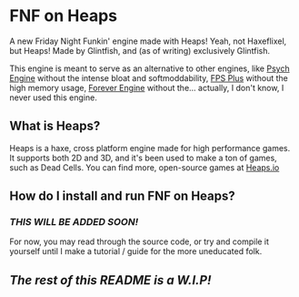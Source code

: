 # FNF on Heaps

A new Friday Night Funkin' engine made with Heaps! Yeah, not Haxeflixel, but Heaps!
Made by Glintfish, and (as of writing) exclusively Glintfish.

This engine is meant to serve as an alternative to other engines, like [Psych Engine](https://github.com/ShadowMario/FNF-PsychEngine) without the intense bloat and softmoddability, [FPS Plus](https://github.com/ThatRozebudDude/FPS-Plus-Public/tree/master) without the high memory usage, [Forever Engine](https://github.com/silvashp/Forever-Engine-Legacy) without the... actually, I don't know, I never used this engine.

## What is Heaps?

Heaps is a haxe, cross platform engine made for high performance games. It supports both 2D and 3D, and it's been used to make a ton of games, such as Dead Cells. You can find more, open-source games at [Heaps.io](https://heaps.io/documentation/full-game-samples.html)

## How do I install and run FNF on Heaps?
### ***THIS WILL BE ADDED SOON!***
For now, you may read through the source code, or try and compile it yourself until I make a tutorial / guide for the more uneducated folk.

## *The rest of this README is a W.I.P!*
